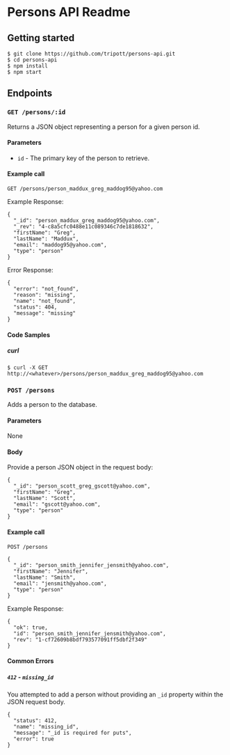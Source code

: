 # Persons API Readme

## Getting started

  ```
  $ git clone https://github.com/tripott/persons-api.git
  $ cd persons-api
  $ npm install
  $ npm start
  ```

## Endpoints

### `GET /persons/:id`

Returns a JSON object representing a person for a given person id.

#### Parameters

- `id` - The primary key of the person to retrieve.

#### Example call

```
GET /persons/person_maddux_greg_maddog95@yahoo.com
```

Example Response:

```
{
  "_id": "person_maddux_greg_maddog95@yahoo.com",
  "_rev": "4-c8a5cfc0488e11c089346c7de1818632",
  "firstName": "Greg",
  "lastName": "Maddux",
  "email": "maddog95@yahoo.com",
  "type": "person"
}
```

Error Response:

```
{
  "error": "not_found",
  "reason": "missing",
  "name": "not_found",
  "status": 404,
  "message": "missing"
}
```

#### Code Samples

##### curl

```
$ curl -X GET http://<whatever>/persons/person_maddux_greg_maddog95@yahoo.com
```


### `POST /persons`

Adds a person to the database.

#### Parameters

None

#### Body

Provide a person JSON object in the request body:

```
{
  "_id": "person_scott_greg_gscott@yahoo.com",
  "firstName": "Greg",
  "lastName": "Scott",
  "email": "gscott@yahoo.com",
  "type": "person"
}
```

#### Example call

```
POST /persons

{
  "_id": "person_smith_jennifer_jensmith@yahoo.com",
  "firstName": "Jennifer",
  "lastName": "Smith",
  "email": "jensmith@yahoo.com",
  "type": "person"
}
```

Example Response:

```
{
  "ok": true,
  "id": "person_smith_jennifer_jensmith@yahoo.com",
  "rev": "1-cf72609b8bdf793577091ff5dbf2f349"
}
```

#### Common Errors

##### `412` - `missing_id`

You attempted to add a person without providing an `_id` property within the JSON request body.

```
{
  "status": 412,
  "name": "missing_id",
  "message": "_id is required for puts",
  "error": true
}
```
